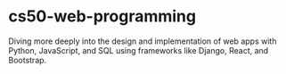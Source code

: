 # cs50-web-programming
Diving more deeply into the design and implementation of web apps with Python, JavaScript, and SQL using frameworks like Django, React, and Bootstrap.